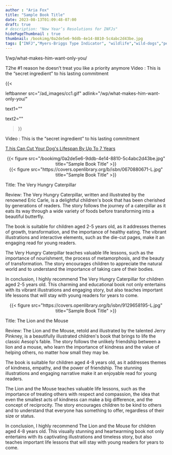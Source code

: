 ```yaml
---
author : "Aria Fox"
title: "Sample Book Title"
date: 2023-08-13T01:09:48-07:00
draft: true
# description: "New Year’s Resolutions for INFJs"
hidePageThumbnail : true 
thumbnail: /bookimg/0a2de5e6-9ddb-4e14-8810-5c4abc2d43be.jpg
tags: ["INFJ","Myers-Briggs Type Indicator", "wildlife","wild-dogs","pets","animal-welfare"]
---
```


1/wp/what-makes-him-want-only-you/

T2he #1 reason he doesn’t treat you like a priority anymore
Video : This is the “secret ingredient” to his lasting commitment

{{< 

leftbanner src="/ad_images/cc1.gif" adlink="/wp/what-makes-him-want-only-you/"  

text1="" 

text2=""

>}}

Video : This is the “secret ingredient” to his lasting commitment

<p><a id="aflink" href="https://hop.clickbank.net/?affiliate=klayu&vendor=hissecret&lp=0" class="one" target="_blank" title="T-he “Game ON!” Signal That Makes Him Obsessed With Winning Your Love">T.his Can Cut Your Dog's Lifespan By Up To 7 Years</a></p>

<center>
{{< figure src="/bookimg/0a2de5e6-9ddb-4e14-8810-5c4abc2d43be.jpg" title="Sample Book Title" >}}
</center>

<center>
{{< figure src="https://covers.openlibrary.org/b/isbn/0670880671-L.jpg" title="Sample Book Title" >}}
</center>

Title: The Very Hungry Caterpillar

Review: The Very Hungry Caterpillar, written and illustrated by the renowned Eric Carle, is a delightful children's book that has been cherished by generations of readers. The story follows the journey of a caterpillar as it eats its way through a wide variety of foods before transforming into a beautiful butterfly.

The book is suitable for children aged 2-5 years old, as it addresses themes of growth, transformation, and the importance of healthy eating. The vibrant illustrations and interactive elements, such as the die-cut pages, make it an engaging read for young readers.

The Very Hungry Caterpillar teaches valuable life lessons, such as the importance of nourishment, the process of metamorphosis, and the beauty of transformation. The story encourages children to appreciate the natural world and to understand the importance of taking care of their bodies.

In conclusion, I highly recommend The Very Hungry Caterpillar for children aged 2-5 years old. This charming and educational book not only entertains with its vibrant illustrations and engaging story, but also teaches important life lessons that will stay with young readers for years to come.

<center>
{{< figure src="https://covers.openlibrary.org/b/isbn/9129658195-L.jpg" title="Sample Book Title" >}}
</center>


Title: The Lion and the Mouse

Review: The Lion and the Mouse, retold and illustrated by the talented Jerry Pinkney, is a beautifully illustrated children's book that brings to life the classic Aesop's fable. The story follows the unlikely friendship between a lion and a mouse, who learn the importance of kindness and the value of helping others, no matter how small they may be.

The book is suitable for children aged 4-8 years old, as it addresses themes of kindness, empathy, and the power of friendship. The stunning illustrations and engaging narrative make it an enjoyable read for young readers.

The Lion and the Mouse teaches valuable life lessons, such as the importance of treating others with respect and compassion, the idea that even the smallest acts of kindness can make a big difference, and the concept of reciprocity. The story encourages children to be kind to others and to understand that everyone has something to offer, regardless of their size or status.

In conclusion, I highly recommend The Lion and the Mouse for children aged 4-8 years old. This visually stunning and heartwarming book not only entertains with its captivating illustrations and timeless story, but also teaches important life lessons that will stay with young readers for years to come.
